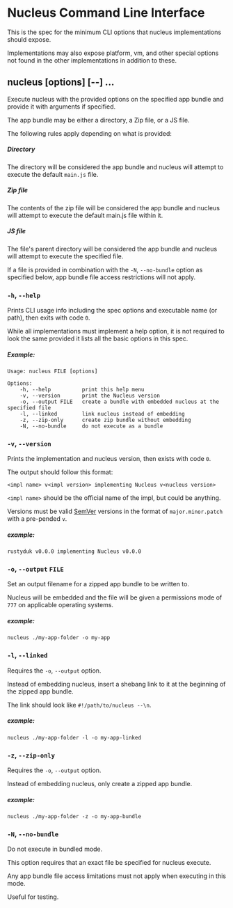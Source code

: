 # Nucleus Command Line Interface

This is the spec for the minimum CLI options that nucleus implementations should expose.

Implementations may also expose platform, vm, and other special options not found in the other implementations in addition to these.

## nucleus [options] <file or dir> [--] ...

Execute nucleus with the provided options on the specified app bundle and provide it with arguments if specified.

The app bundle may be either a directory, a Zip file, or a JS file.

The following rules apply depending on what is provided:

##### Directory

The directory will be considered the app bundle and nucleus will attempt to execute the default `main.js` file.

##### Zip file

The contents of the zip file will be considered the app bundle and nucleus will attempt to execute the default main.js file within it.

##### JS file

The file's parent directory will be considered the app bundle and nucleus will attempt to execute the specified file.

If a file is provided in combination with the `-N`, `--no-bundle` option as specified below, app bundle file access restrictions will not apply.

### `-h`, `--help`

Prints CLI usage info including the spec options and executable name (or path), then exits with code `0`.

While all implementations must implement a help option, it is not required to look the same provided it lists all the basic options in this spec.

##### Example:

```
Usage: nucleus FILE [options]

Options:
    -h, --help          print this help menu
    -v, --version       print the Nucleus version
    -o, --output FILE   create a bundle with embedded nucleus at the specified file
    -l, --linked        link nucleus instead of embedding
    -z, --zip-only      create zip bundle without embedding
    -N, --no-bundle     do not execute as a bundle
```

### `-v`, `--version`

Prints the implementation and nucleus version, then exists with code `0`.

The output should follow this format:
```
<impl name> v<impl version> implementing Nucleus v<nucleus version>
```

`<impl name>` should be the official name of the impl, but could be anything.

Versions must be valid [SemVer](http://semver.org/) versions in the format of `major.minor.patch` with a pre-pended `v`.

##### example:
```
rustyduk v0.0.0 implementing Nucleus v0.0.0
```

### `-o`, `--output` `FILE`

Set an output filename for a zipped app bundle to be written to.

Nucleus will be embedded and the file will be given a permissions mode of `777` on applicable operating systems.

##### example:
```
nucleus ./my-app-folder -o my-app
```

### `-l`, `--linked`

Requires the `-o`, `--output` option.

Instead of embedding nucleus, insert a shebang link to it at the beginning of the zipped app bundle.

The link should look like `#!/path/to/nucleus --\n`.

##### example:
```
nucleus ./my-app-folder -l -o my-app-linked
```

### `-z`, `--zip-only`

Requires the `-o`, `--output` option.

Instead of embedding nucleus, only create a zipped app bundle.

##### example:
```
nucleus ./my-app-folder -z -o my-app-bundle
```

### `-N`, `--no-bundle`

Do not execute in bundled mode.

This option requires that an exact file be specified for nucleus execute.

Any app bundle file access limitations must not apply when executing in this mode.

Useful for testing.
